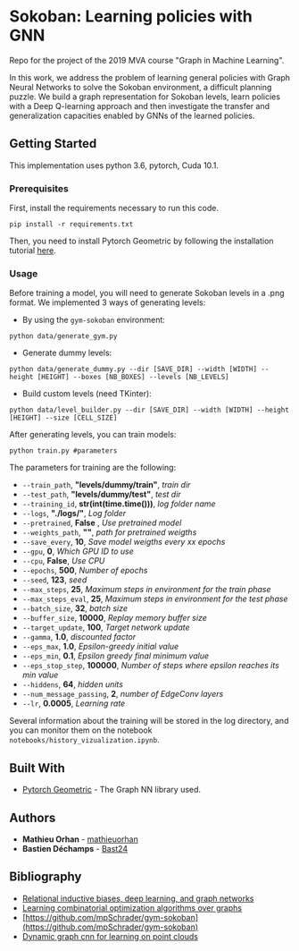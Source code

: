 # Sokoban: Learning policies with GNN

Repo for the project of the 2019 MVA course "Graph in Machine Learning".

In this work, we address the problem of learning general policies with Graph
Neural Networks to solve the Sokoban environment, a difficult planning puzzle.
We build a graph representation for Sokoban levels, learn policies with a Deep Q-learning
approach and then investigate the transfer and generalization capacities enabled by
GNNs of the learned policies.


## Getting Started

This implementation uses python 3.6, pytorch, Cuda 10.1.

### Prerequisites

First, install the requirements necessary to run this code. 

```
pip install -r requirements.txt
```

Then, you need to install Pytorch Geometric by following the installation tutorial [here](https://pytorch-geometric.readthedocs.io/en/latest/).

### Usage

Before training a model, you will need to generate Sokoban levels in a .png format. We implemented 3 ways of generating levels:
* By using the `gym-sokoban` environment:
```
python data/generate_gym.py
```
* Generate dummy levels:
```
python data/generate_dummy.py --dir [SAVE_DIR] --width [WIDTH] --height [HEIGHT] --boxes [NB_BOXES] --levels [NB_LEVELS]
```
* Build custom levels (need TKinter):
```
python data/level_builder.py --dir [SAVE_DIR] --width [WIDTH] --height [HEIGHT] --size [CELL_SIZE]
```
After generating levels, you can train models:
```
python train.py #parameters
```

The parameters for training are the following:
* `--train_path`, **"levels/dummy/train"**, *train dir*
* `--test_path`, **"levels/dummy/test"**, *test dir*
* `--training_id`, **str(int(time.time()))**, *log folder name*
* `--logs`, **"./logs/"**, *Log folder*
* `--pretrained`, **False** ,  *Use pretrained model*
* `--weights_path`, **""**, *path for pretrained weigths*
* `--save_every`, **10**, *Save model weigths every xx epochs*
* `--gpu`, **0**, *Which GPU ID to use*
* `--cpu`, **False**, *Use CPU*
* `--epochs`, **500**, *Number of epochs*
* `--seed`, **123**, *seed*
* `--max_steps`, **25**, *Maximum steps in environment for the train phase*
* `--max_steps_eval`, **25**, *Maximum steps in environment for the test phase*
* `--batch_size`, **32**, *batch size*
* `--buffer_size`, **10000**, *Replay memory buffer size*
* `--target_update`, **100**, *Target network update*
* `--gamma`, **1.0**, *discounted factor*
* `--eps_max`, **1.0**, *Epsilon-greedy initial value*
* `--eps_min`, **0.1**, *Epsilon greedy final minimum value*
* `--eps_stop_step`, **100000**, *Number of steps where epsilon reaches its min value*
* `--hiddens`, **64**, *hidden units*
* `--num_message_passing`, **2**, *number of EdgeConv layers*
* `--lr`, **0.0005**, *Learning rate*

Several information about the training will be stored in the log directory, and you can monitor them on the notebook `notebooks/history_vizualization.ipynb`.

## Built With

* [Pytorch Geometric](https://pytorch-geometric.readthedocs.io/en/latest/) - The Graph NN library used.

## Authors

* **Mathieu Orhan** - [mathieuorhan](https://github.com/mathieuorhan)
* **Bastien Déchamps** - [Bast24](https://github.com/Bast24)

## Bibliography

* [Relational inductive biases, deep learning, and graph networks](https://arxiv.org/abs/1806.01261)
* [Learning combinatorial optimization
algorithms over graphs](https://arxiv.org/abs/1704.01665)
* [https://github.com/mpSchrader/gym-sokoban](https://github.com/mpSchrader/gym-sokoban)
* [Dynamic graph cnn for learning on point clouds](https://arxiv.org/abs/1801.07829)
